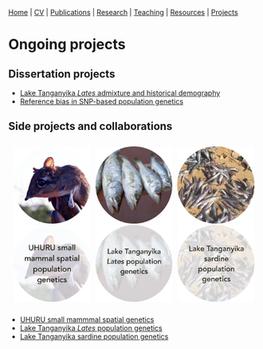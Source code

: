 [Home](https://jessicarick.github.io/testweb) | [CV](../cv/cv.html) | [Publications](../publications/pubs.html) | [Research](../research/research.html) | [Teaching](../teaching/teaching.html) | [Resources](../software/tools.html) | [Projects](../projects/projects.html)

# Ongoing projects

## Dissertation projects
- [Lake Tanganyika *Lates* admixture and historical demography](lates-admix.html)
- [Reference bias in SNP-based population genetics](refbias.html)

## Side projects and collaborations
<centering>

<div style="width: 100%; display: table; border-spacing: 10px;">
<div class="box" style="width: 30%; display: table-cell;">
  <img src="elru.png">
  <img class="img-top" src="elru-words.png">
</div>

<div class="box" style="display: table-cell; width: 30%;">
  <img src="lates.png">
  <img class="img-top" src="lates-words.png">
</div>

<div class="box" style="display: table-cell; width: 30%;">
  <img src="dagaa.png">
  <img class="img-top" src="dagaa-words.png">
</div>

</div>

- [UHURU small mammmal spatial genetics](smammals.html)
- [Lake Tanganyika *Lates* population genetics](lates-popgen.html)
- [Lake Tanganyika sardine population genetics](dagaa-popgen.html)
</center>
